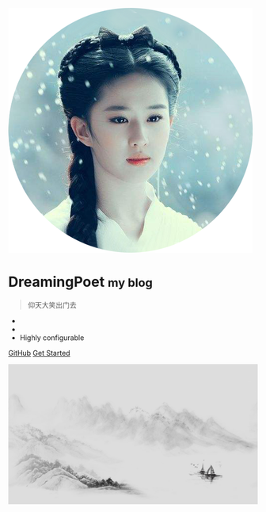 ![logo](_images/avatar.png)

# DreamingPoet <small>my blog</small>

> 仰天大笑出门去

- 
- 
- Highly configurable

[GitHub](https://github.com/tngan/samlify)
[Get Started](#samlify)

<!-- background image -->
![](_images/bg.jpg)
